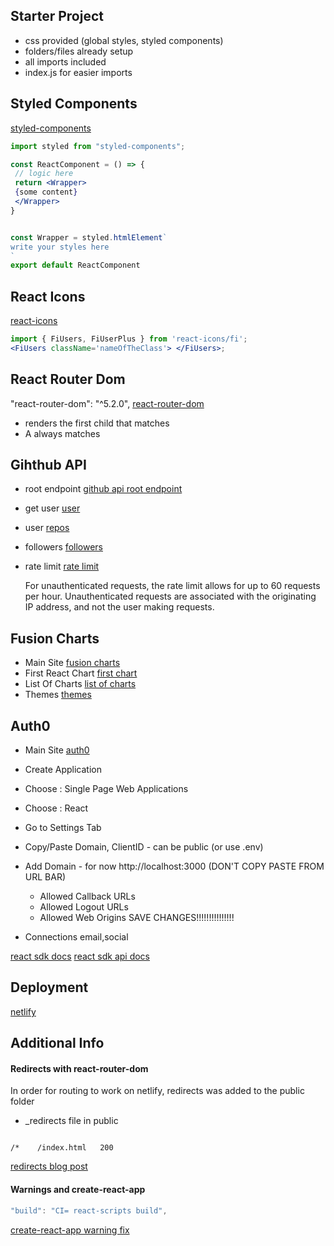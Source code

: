 ## Starter Project

- css provided (global styles, styled components)
- folders/files already setup
- all imports included
- index.js for easier imports

## Styled Components

[styled-components](https://styled-components.com/)

```jsx
import styled from "styled-components";

const ReactComponent = () => {
 // logic here
 return <Wrapper>
 {some content}
 </Wrapper>
}


const Wrapper = styled.htmlElement`
write your styles here
`
export default ReactComponent
```

## React Icons

[react-icons](https://react-icons.github.io/react-icons/)

```jsx
import { FiUsers, FiUserPlus } from 'react-icons/fi';
<FiUsers className='nameOfTheClass'> </FiUsers>;
```

## React Router Dom

"react-router-dom": "^5.2.0",
[react-router-dom](https://reactrouter.com/web/guides/quick-start)

- <Switch> renders the first child <Route> that matches
- A <Route path="*"> always matches

## Gihthub API

- root endpoint
  [github api root endpoint](https://api.github.com)
- get user
  [user](https://api.github.com/users/wesbos)
- user
  [ repos](https://api.github.com/users/john-smilga/repos?per_page=100)
- followers
  [followers](https://api.github.com/users/john-smilga/followers)
- rate limit
  [rate limit](https://api.github.com/rate_limit)

  For unauthenticated requests, the rate limit allows for up to 60 requests per hour. Unauthenticated requests are associated with the originating IP address, and not the user making requests.

## Fusion Charts

- Main Site
  [fusion charts](https://www.fusioncharts.com/)
- First React Chart
  [first chart](https://www.fusioncharts.com/dev/getting-started/react/your-first-chart-using-react)
- List Of Charts
  [list of charts](https://www.fusioncharts.com/dev/chart-guide/list-of-charts)
- Themes
  [themes](https://www.fusioncharts.com/dev/themes/introduction-to-themes)

## Auth0

- Main Site
  [auth0](https://auth0.com/)

- Create Application
- Choose : Single Page Web Applications
- Choose : React
- Go to Settings Tab
- Copy/Paste Domain, ClientID - can be public (or use .env)
- Add Domain -
  for now http://localhost:3000 (DON'T COPY PASTE FROM URL BAR)
  - Allowed Callback URLs
  - Allowed Logout URLs
  - Allowed Web Origins
    SAVE CHANGES!!!!!!!!!!!!!!!
- Connections
  email,social

[react sdk docs](https://auth0.com/docs/libraries/auth0-react)
[react sdk api docs](https://auth0.github.io/auth0-react/)

## Deployment

[netlify](https://www.netlify.com/)

## Additional Info

#### Redirects with react-router-dom

In order for routing to work on netlify, redirects was added to the public folder

- \_redirects file in public

```

/*    /index.html   200

```

[redirects blog post](https://dev.to/dance2die/page-not-found-on-netlify-with-react-router-58mc)

#### Warnings and create-react-app

```js
"build": "CI= react-scripts build",
```

[create-react-app warning fix](https://community.netlify.com/t/how-to-fix-build-failures-with-create-react-app-in-production/17752)
